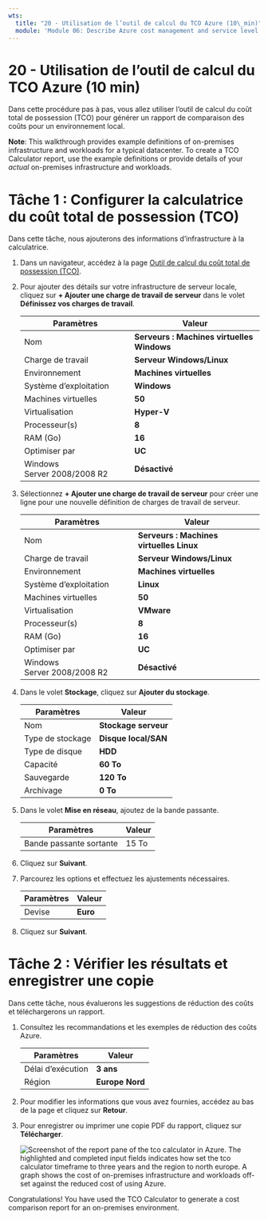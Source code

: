 ```yaml
---
wts:
  title: "20 - Utilisation de l’outil de calcul du TCO Azure (10\_min)"
  module: 'Module 06: Describe Azure cost management and service level agreements'
---
```

# <a name="20---use-the-azure-tco-calculator-10-min"></a>20 - Utilisation de l’outil de calcul du TCO Azure (10 min)


Dans cette procédure pas à pas, vous allez utiliser l’outil de calcul du coût total de possession (TCO) pour générer un rapport de comparaison des coûts pour un environnement local.

<bpt id="p1">**</bpt>Note<ept id="p1">**</ept>: This walkthrough provides example definitions of on-premises infrastructure and workloads for a typical datacenter. To create a TCO Calculator report, use the example definitions or provide details of your <bpt id="p1">*</bpt>actual<ept id="p1">*</ept> on-premises infrastructure and workloads.

# <a name="task-1-configure-the-tco-calculator"></a>Tâche 1 : Configurer la calculatrice du coût total de possession (TCO)

Dans cette tâche, nous ajouterons des informations d’infrastructure à la calculatrice. 

1. Dans un navigateur, accédez à la page [Outil de calcul du coût total de possession (TCO)](https://azure.microsoft.com/en-us/pricing/tco/calculator/).

2. Pour ajouter des détails sur votre infrastructure de serveur locale, cliquez sur **+ Ajouter une charge de travail de serveur** dans le volet **Définissez vos charges de travail**.

    | Paramètres | Valeur |
    | -- | -- |
    | Nom | **Serveurs : Machines virtuelles Windows** |
    | Charge de travail | **Serveur Windows/Linux** |
    | Environnement | **Machines virtuelles** |
    | Système d’exploitation | **Windows** |  
    | Machines virtuelles | **50** |
    | Virtualisation | **Hyper-V** |
    | Processeur(s) | **8**|
    | RAM (Go) | **16** |
    | Optimiser par | **UC** |
    | Windows Server 2008/2008 R2 | **Désactivé** |

3. Sélectionnez **+ Ajouter une charge de travail de serveur** pour créer une ligne pour une nouvelle définition de charges de travail de serveur. 

    | Paramètres | Valeur |
    | -- | -- |
    | Nom | **Serveurs : Machines virtuelles Linux** |
    | Charge de travail | **Serveur Windows/Linux** |
    | Environnement | **Machines virtuelles** |
    | Système d’exploitation | **Linux** |  
    | Machines virtuelles | **50** |
    | Virtualisation | **VMware** |
    | Processeur(s) | **8**|
    | RAM (Go) | **16** |
    | Optimiser par | **UC** |
    | Windows Server 2008/2008 R2 | **Désactivé** |

4. Dans le volet **Stockage**, cliquez sur **Ajouter du stockage**.

    | Paramètres | Valeur |
    | -- | -- |
    | Nom | **Stockage serveur** |
    | Type de stockage | **Disque local/SAN** |
    | Type de disque | **HDD** |
    | Capacité | **60 To** |  
    | Sauvegarde | **120 To** |
    | Archivage | **0 To** |

5. Dans le volet **Mise en réseau**, ajoutez de la bande passante. 

    | Paramètres | Valeur |
    | -- | -- |
    | Bande passante sortante | 15 To|

6. Cliquez sur **Suivant**.

7. Parcourez les options et effectuez les ajustements nécessaires. 

    | Paramètres | Valeur |
    | -- | -- |
    | Devise | **Euro** |

8. Cliquez sur **Suivant**.

# <a name="task-2-review-the-results-and-save-a-copy"></a>Tâche 2 : Vérifier les résultats et enregistrer une copie

Dans cette tâche, nous évaluerons les suggestions de réduction des coûts et téléchargerons un rapport. 

1. Consultez les recommandations et les exemples de réduction des coûts Azure.

    | Paramètres | Valeur |
    | -- | -- |
    | Délai d’exécution| **3 ans** |
    | Région | **Europe Nord** |

2. Pour modifier les informations que vous avez fournies, accédez au bas de la page et cliquez sur **Retour**. 

3. Pour enregistrer ou imprimer une copie PDF du rapport, cliquez sur **Télécharger**.

    ![Screenshot of the report pane of the tco calculator in Azure. The highlighted and completed input fields indicates how set the tco calculator timeframe to three years and the region to north europe. A graph shows the cost of on-premises infrastructure and workloads off-set against the reduced cost of using Azure.](../images/2001.png)

Congratulations! You have used the TCO Calculator to generate a cost comparison report for an on-premises environment.
